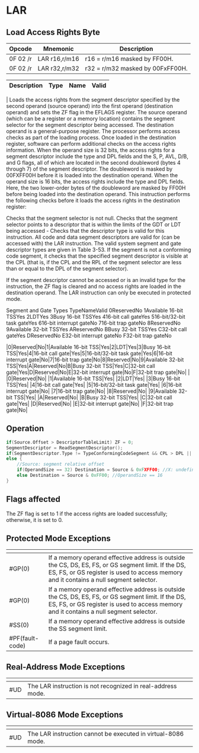 # LAR
 
## Load Access Rights Byte
 
 
|Opcode|Mnemonic|Description|
|-|-|-|
|0F 02 /r|LAR r16,r/m16|r16 = r/m16 masked by FF00H.|
|0F 02 /r|LAR r32,r/m32|r32 = r/m32 masked by 00FxFF00H.|
 
|Description|Type|Name|Valid|
|-|-|-|-|
|
Loads the access rights from the segment descriptor specified by the second operand (source operand) into the first operand (destination operand) and sets the ZF flag in the EFLAGS register. The source operand (which can be a register or a memory location) contains the segment selector for the segment descriptor being accessed. The destination operand is a general-purpose register.
The processor performs access checks as part of the loading process. Once loaded in the destination register, software can perform additional checks on the access rights information.
When the operand size is 32 bits, the access rights for a segment descriptor include the type and DPL fields and the S, P, AVL, D/B, and G flags, all of which are located in the second doubleword (bytes 4 through 7) of the segment descriptor. The doubleword is masked by 00FXFF00H before it is loaded into the destination operand. When the operand size is 16 bits, the access rights include the type and DPL fields. Here, the two lower-order bytes of the doubleword are masked by FF00H before being loaded into the destination operand.
This instruction performs the following checks before it loads the access rights in the destination register:

Checks that the segment selector is not null.
Checks that the segment selector points to a descriptor that is within the limits of the GDT or LDT being accessed - Checks that the descriptor type is valid for this instruction. All code and data segment descriptors are valid for (can be accessed with) the LAR instruction. The valid system segment and gate descriptor types are given in Table 3-53.
If the segment is not a conforming code segment, it checks that the specified segment descriptor is visible at the CPL (that is, if the CPL and the RPL of the segment selector are less than or equal to the DPL of the segment selector).

If the segment descriptor cannot be accessed or is an invalid type for the instruction, the ZF flag is cleared and no access rights are loaded in the destination operand.
The LAR instruction can only be executed in protected mode.


Segment and Gate Types
TypeNameValid
0ReservedNo
1Available 16-bit TSSYes
2LDTYes
3Busy 16-bit TSSYes
416-bit call gateYes
516-bit/32-bit task gateYes
616-bit interrupt gateNo
716-bit trap gateNo
8ReservedNo
9Available 32-bit TSSYes
AReservedNo
BBusy 32-bit TSSYes
C32-bit call gateYes
DReservedNo
E32-bit interrupt gateNo
F32-bit trap gateNo


|0|Reserved|No|1|Available 16-bit TSS|Yes|2|LDT|Yes|3|Busy 16-bit TSS|Yes|4|16-bit call gate|Yes|5|16-bit/32-bit task gate|Yes|6|16-bit interrupt gate|No|7|16-bit trap gate|No|8|Reserved|No|9|Available 32-bit TSS|Yes|A|Reserved|No|B|Busy 32-bit TSS|Yes|C|32-bit call gate|Yes|D|Reserved|No|E|32-bit interrupt gate|No|F|32-bit trap gate|No|
|
|0|Reserved|No|
|1|Available 16-bit TSS|Yes|
|2|LDT|Yes|
|3|Busy 16-bit TSS|Yes|
|4|16-bit call gate|Yes|
|5|16-bit/32-bit task gate|Yes|
|6|16-bit interrupt gate|No|
|7|16-bit trap gate|No|
|8|Reserved|No|
|9|Available 32-bit TSS|Yes|
|A|Reserved|No|
|B|Busy 32-bit TSS|Yes|
|C|32-bit call gate|Yes|
|D|Reserved|No|
|E|32-bit interrupt gate|No|
|F|32-bit trap gate|No|
 
## Operation
 
```c
if(Source.Offset > DescriptorTableLimit) ZF = 0;
SegmentDescriptor = ReadSegmentDescriptor();
if(SegmentDescriptor.Type != TypeConformingCodeSegment && CPL > DPL || RPL > DPL || !CheckInstructionValidity(SegmentDescriptor.Type) /*Segment type is not valid for instruction*/) ZF = 0;
else {
	//Source: segment relative offset
	if(OperandSize == 32) Destination = Source & 0xFXFF00; //X: undefined?
	else Destination = Source & 0xFF00; //OperandSize == 16
}

```
 
 
## Flags affected
 
The ZF flag is set to 1 if the access rights are loaded successfully; otherwise, it is set to 0.

 
 
## Protected Mode Exceptions
 
|[]()||
|-|-|
|#GP(0)|If a memory operand effective address is outside the CS, DS, ES, FS, or GS segment limit. If the DS, ES, FS, or GS register is used to access memory and it contains a null segment selector.|
|#GP(0)|If a memory operand effective address is outside the CS, DS, ES, FS, or GS segment limit. If the DS, ES, FS, or GS register is used to access memory and it contains a null segment selector.|
|#SS(0)|If a memory operand effective address is outside the SS segment limit.|
|#PF(fault-code)|If a page fault occurs.|
 
## Real-Address Mode Exceptions
 
|[]()||
|-|-|
|#UD|The LAR instruction is not recognized in real-address mode.|
 
## Virtual-8086 Mode Exceptions
 
|[]()||
|-|-|
|#UD|The LAR instruction cannot be executed in virtual-8086 mode.|
